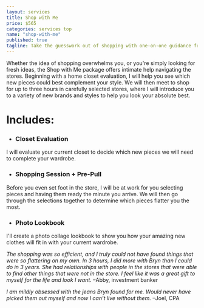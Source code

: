 ```yaml
---
layout: services
title: Shop with Me
price: $565
categories: services top
name: "shop-with-me"
published: true
tagline: Take the guesswork out of shopping with one-on-one guidance from a seasoned pro.
---
```


Whether the idea of shopping overwhelms you, or you're simply looking for fresh ideas, the Shop with Me package offers intimate help navigating the stores. Beginning with a home closet evaluation, I will help you see which new pieces could best complement your style. We will then meet to shop for up to three hours in carefully selected stores, where I will introduce you to a variety of new brands and styles to help you look your absolute best.
 
# Includes:
 
- ### Closet Evaluation
I will evaluate your current closet to decide which new pieces we will need to complete your wardrobe.
 
- ### Shopping Session + Pre-Pull
Before you even set foot in the store, I will be at work for you selecting pieces and having them ready the minute you arrive. We will then go through the selections together to determine which pieces flatter you the most.
 
- ### Photo Lookbook
I'll create a photo collage lookbook to show you how your amazing new clothes will fit in with your current wardrobe.
 
*The shopping was so efficient, and I truly could not have found things that were so flattering on my own. In 3 hours, I did more with Bryn than I could do in 3 years. She had relationships with people in the stores that were able to find other things that were not in the store. I feel like it was a great gift to myself for the life and look I want.*
–Abby, investment banker
 
*I am mildly obsessed with the jeans Bryn found for me. Would never have picked them out myself and now I can’t live without them.*
–Joel, CPA